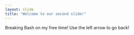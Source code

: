 ```yaml
---
layout: slide
title: "Welcome to our second slide!"
---
```

Breaking Bash on my free time!
Use the left arrow to go back!
